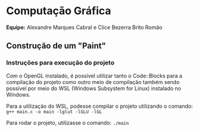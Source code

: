 # Computação Gráfica

**Equipe:** Alexandre Marques Cabral e Clice Bezerra Brito Romão

## Construção de um "Paint"

### Instruções para execução do projeto

Com o OpenGL instalado, é possível utilizar tanto o Code::Blocks para a compilação do projeto como outro meio de compilação também sendo possível por meio do WSL (Windows Subsystem for Linux) instalado no Windows.

Para a utilização do WSL, podesse compilar o projeto utilizando o comando:
`g++ main.c -o main -lglut -lGLU -lGL`

Para rodar o projeto, utilizasse o comando:
`./main`